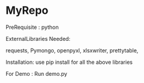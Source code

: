 # MyRepo

PreRequisite : 
python

ExternalLibraries Needed:

requests,
Pymongo,
openpyxl,
xlsxwriter,
prettytable,

Installation: use pip install for all the  above libraries


For Demo : Run demo.py
